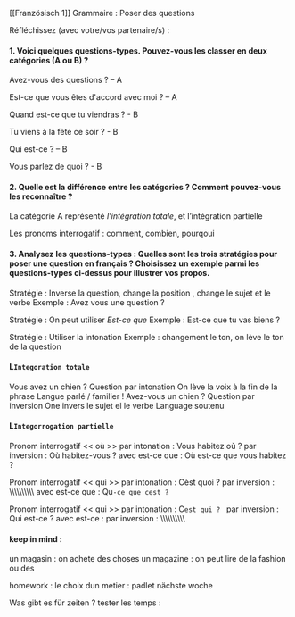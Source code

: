 [[Französisch 1]]
Grammaire : Poser des questions

Réfléchissez (avec votre/vos partenaire/s) :

#### 1. Voici quelques questions-types. Pouvez-vous les classer en deux catégories (A ou B) ?
Avez-vous des questions ? – A 

Est-ce que vous êtes d'accord avec moi ? – A

Quand est-ce que tu viendras ?	- B

Tu viens à la fête ce soir ?  - B 

Qui est-ce ? – B

Vous parlez de quoi ? - B 


#### 2. Quelle est la différence entre les catégories ? Comment pouvez-vous les reconnaître ?

La catégorie A représenté *l’intégration totale*, et l’intégration partielle 

Les pronoms interrogatif : comment, combien, pourqoui 

####  3. Analysez les questions-types : Quelles sont les trois stratégies pour poser une question en français ? Choisissez un exemple parmi les questions-types ci-dessus pour illustrer vos propos.

Stratégie : Inverse la question, change la position , change le sujet et le verbe 
Exemple : Avez vous une question ? 

Stratégie : On peut utiliser *Est-ce que* 
Exemple : Est-ce que tu vas biens ? 

Stratégie : Utiliser la intonation 
Exemple : changement le ton, on lève le ton de la question 



#### L`Integoration totale `

Vous avez un chien ? 
	Question par intonation
	On lève la voix à la fin de la phrase 
	Langue parlé / familier ! 
Avez-vous un chien ? 
	Question par inversion
	One invers le sujet el le verbe 
	Language soutenu 


#### L`Integorrogation partielle`

Pronom interrogatif << où >> 
	par intonation : Vous habitez où ? 
	par inversion : Où habitez-vous ? 
	avec est-ce que : Où est-ce que vous habitez  ?


Pronom interrogatif << qui >> 
	par intonation : Cèst quoi ? 
	par inversion : \\\\\\\\\\\\\\\\\\\\
	avec est-ce que : Qu`-ce que cest ?`

Pronom interrogatif << qui >>
	par intonation : C`est qui ? `
	par inversion : Qui est-ce ? 
	avec est-ce : 	par inversion : \\\\\\\\\\\\\\\\\\\\



#### keep in mind : 

un magasin : on achete des choses 
un magazine : on peut lire de la fashion ou des 



homework : 
le choix dun metier : padlet nächste woche 

Was gibt es für zeiten ? tester les temps : 

